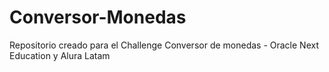 # Conversor-Monedas
Repositorio creado para el Challenge Conversor de monedas - Oracle Next Education y Alura Latam
